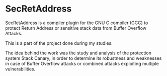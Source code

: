 # SecRetAddress
SecRetAddress is a compiler plugin for the GNU C compiler (GCC) to protect Return Address or sensitive stack data from Buffer Overflow Attacks.

This is a part of the project done during my studies.

The idea behind the work was the study and analysis of the protection system Stack Canary, in order to determine its robustness and weaknesses in case of Buffer Overflow attacks or combined attacks exploiting multiple vulnerabilities.
